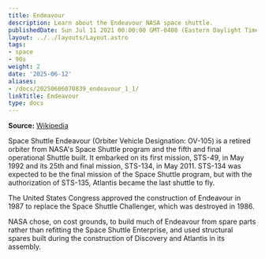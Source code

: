 ```yaml
---
title: Endeavour
description: Learn about the Endeavour NASA space shuttle.
publishedDate: Sun Jul 11 2021 00:00:00 GMT-0400 (Eastern Daylight Time)
layout: ../../layouts/Layout.astro
tags:
- space
- 90s
weight: 2
date: '2025-06-12'
aliases:
- /docs/20250606070839_endeavour_1_1/
linkTitle: Endeavour
type: docs
---
```


**Source:** [Wikipedia](https://en.wikipedia.org/wiki/Space_Shuttle_Endeavour)

Space Shuttle Endeavour (Orbiter Vehicle Designation: OV-105) is a retired orbiter from NASA's Space Shuttle program and the fifth and final operational Shuttle built. It embarked on its first mission, STS-49, in May 1992 and its 25th and final mission, STS-134, in May 2011. STS-134 was expected to be the final mission of the Space Shuttle program, but with the authorization of STS-135, Atlantis became the last shuttle to fly.

The United States Congress approved the construction of Endeavour in 1987 to replace the Space Shuttle Challenger, which was destroyed in 1986.

NASA chose, on cost grounds, to build much of Endeavour from spare parts rather than refitting the Space Shuttle Enterprise, and used structural spares built during the construction of Discovery and Atlantis in its assembly.